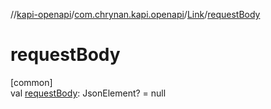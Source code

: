 //[kapi-openapi](../../../index.md)/[com.chrynan.kapi.openapi](../index.md)/[Link](index.md)/[requestBody](request-body.md)

# requestBody

[common]\
val [requestBody](request-body.md): JsonElement? = null
